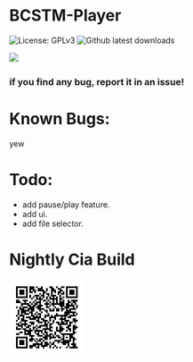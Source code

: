 # BCSTM-Player 

<img src="https://img.shields.io/badge/License-GPLv3-informational.svg?style=for-the-badge" alt="License: GPLv3"> ![Github latest downloads](https://img.shields.io/github/downloads/NPI-D7/BCSTM-Player/total.svg?style=for-the-badge)

<a href="https://github.com/NPI-D7/BCSTM-Player/releases"><img height="28" src="https://img.shields.io/github/tag/NPI-D7/BCSTM-Player.svg?style=for-the-badge"/></a>&nbsp;





 


 ### if you find any bug, report it in an issue!
# Known Bugs:
yew
# Todo:
- add pause/play feature.
- add ui.
- add file selector.

# Nightly Cia Build

<img src="https://raw.githubusercontent.com/NPI-D7/nightlys/master/builds/BCSTM-Player/BCSTM-Player.png">
